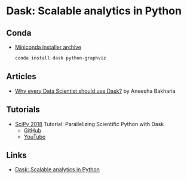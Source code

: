 # Dask: Scalable analytics in Python

## Conda

  - [Miniconda installer archive](https://repo.continuum.io/miniconda/)
    ```bash
    conda install dask python-graphviz
    ```

## Articles

  - [Why every Data Scientist should use Dask?](https://towardsdatascience.com/why-every-data-scientist-should-use-dask-81b2b850e15b) by Aneesha Bakharia
  
## Tutorials

  - [SciPy 2018](https://scipy2018.scipy.org) Tutorial: Parallelizing Scientific Python with Dask
    * [GitHub](https://github.com/martindurant/dask-tutorial-scipy-2018)
    * [YouTube](https://www.youtube.com/watch?v=mqdglv9GnM8)
    
## Links

  - [Dask: Scalable analytics in Python](http://dask.pydata.org)
